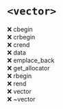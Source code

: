 # `<vector>`
:x: cbegin  
:x: crbegin  
:x: crend  
:x: data  
:x: emplace_back  
:x: get_allocator  
:x: rbegin  
:x: rend  
:x: vector  
:x: ~vector  
